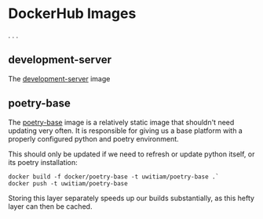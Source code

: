 # DockerHub Images

. . .

## development-server

The [development-server]() image 


## poetry-base

The [poetry-base]() image is a relatively static image that shouldn't need updating 
very often. It is responsible for giving us a base platform with a properly configured 
python and poetry environment.

This should only be updated if we need to refresh or update python itself, or its
poetry installation:

```
docker build -f docker/poetry-base -t uwitiam/poetry-base .`
docker push -t uwitiam/poetry-base
```

Storing this layer separately speeds up our builds substantially, as this hefty
layer can then be cached.


